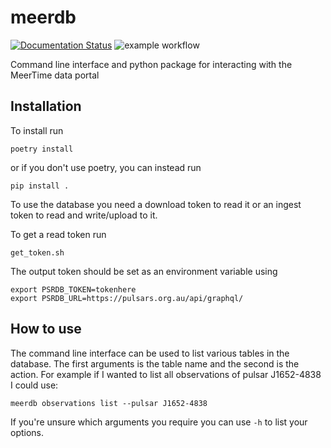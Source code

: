 # meerdb

[![Documentation Status](https://readthedocs.org/projects/psrdb/badge/?version=latest)](https://psrdb.readthedocs.io/en/latest/?badge=latest)
![example workflow](https://github.com/OZGrav/psrdb/actions/workflows/pytest.yaml/badge.svg)

Command line interface and python package for interacting with the MeerTime data portal

## Installation

To install run
```
poetry install
```
or if you don't use poetry, you can instead run

```
pip install .
```

To use the database you need a download token to read it or an ingest token to read and write/upload to it.

To get a read token run
```
get_token.sh
```

The output token should be set as an environment variable using
```
export PSRDB_TOKEN=tokenhere
export PSRDB_URL=https://pulsars.org.au/api/graphql/
```

## How to use

The command line interface can be used to list various tables in the database.
The first arguments is the table name and the second is the action.
For example if I wanted to list all observations of pulsar J1652-4838 I could use:

```
meerdb observations list --pulsar J1652-4838
```

If you're unsure which arguments you require you can use `-h` to list your options.